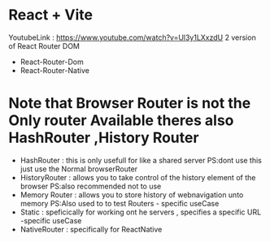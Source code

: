 # React + Vite
YoutubeLink : https://www.youtube.com/watch?v=Ul3y1LXxzdU
2 version of React Router DOM 
- React-Router-Dom 
- React-Router-Native 



# Note that Browser Router is not the Only router Available theres also HashRouter ,History Router 
- HashRouter : this is only usefull for like a shared server PS:dont use this just use the Normal browserRouter
- HistoryRouter : allows you to take control of the history element of the browser PS:also recommended not to use
- Memory Router : allows you to store history of webnavigation unto memory  PS:Also used to to test Routers -  specific useCase
- Static : speficically for working ont he servers , specifies a specific URL  -specific useCase
- NativeRouter : specifically for ReactNative